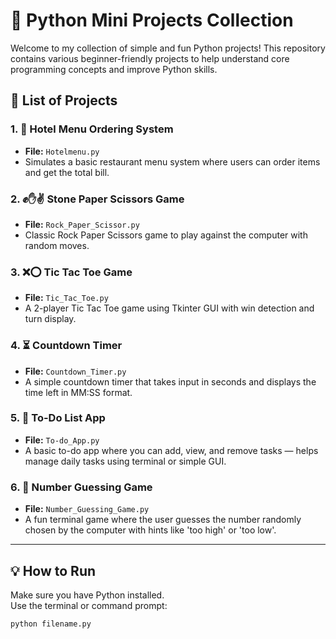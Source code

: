 # 🐍 Python Mini Projects Collection

Welcome to my collection of simple and fun Python projects! This repository contains various beginner-friendly projects to help understand core programming concepts and improve Python skills.

## 📂 List of Projects
### 1. 🏨 Hotel Menu Ordering System
- **File:** `Hotelmenu.py`
- Simulates a basic restaurant menu system where users can order items and get the total bill.

### 2. ✊✋✌️ Stone Paper Scissors Game
- **File:** `Rock_Paper_Scissor.py`
- Classic Rock Paper Scissors game to play against the computer with random moves.

### 3. ❌⭕ Tic Tac Toe Game
- **File:** `Tic_Tac_Toe.py`
- A 2-player Tic Tac Toe game using Tkinter GUI with win detection and turn display.

### 4. ⏳ **Countdown Timer**  
  - **File:** `Countdown_Timer.py`  
  - A simple countdown timer that takes input in seconds and displays the time left in MM:SS format.

### 5. 📝 **To-Do List App**  
  - **File:** `To-do_App.py`  
  -  A basic to-do app where you can add, view, and remove tasks — helps manage daily tasks using terminal or simple GUI.

### 6. 🔢 **Number Guessing Game**  
  -  **File:** `Number_Guessing_Game.py`  
   - A fun terminal game where the user guesses the number randomly chosen by the computer with hints like 'too high' or 'too low'.

---

## 💡 How to Run

Make sure you have Python installed.  
Use the terminal or command prompt:

```bash
python filename.py
